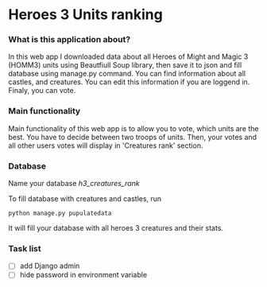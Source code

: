# Heroes 3 Units ranking

### What is this application about?
In this web app I downloaded data about all Heroes of Might and Magic 3 (HOMM3) units using Beautfiull Soup library, then save it to json and fill database using manage.py command. You can find information about all castles, and creatures. You can edit this information if you are loggend in. Finaly, you can vote.

### Main functionality
Main functionality of this web app is to allow you to vote, which units are the best. You have to decide between two troops of units. Then, your votes and all other users votes will display in 'Creatures rank' section.

### Database
Name your database *h3_creatures_rank*

To fill database with creatures and castles, run
```
python manage.py pupulatedata
```
It will fill your database with all heroes 3 creatures and their stats.

### Task list
- [ ] add Django admin
- [ ] hide password in environment variable
